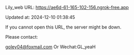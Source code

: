 Lily_web URL: https://ae6d-61-165-102-156.ngrok-free.app

Updated at: 2024-12-10 01:38:45

If you cannot open this URL, the server might be down.

Please contact: 

goley04@foxmail.com Or Wechat:GL_yeaH